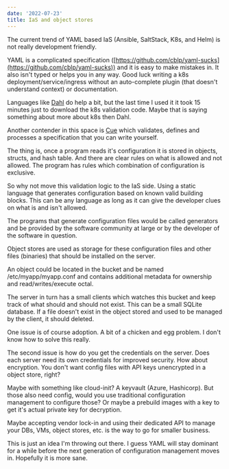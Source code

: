 ```yaml
---
date: '2022-07-23'
title: IaS and object stores
---
```


The current trend of YAML based IaS (Ansible, SaltStack, K8s, and Helm) is not really development friendly.

YAML is a complicated specification ([https://github.com/cblp/yaml-sucks](https://github.com/cblp/yaml-sucks)) and it is easy to make mistakes in. It also isn't typed or helps you in any way. Good luck writing a k8s deployment/service/ingress without an auto-complete plugin (that doesn't understand context) or documentation.

Languages like [Dahl](https://dhall-lang.org/) do help a bit, but the last time I used it it took 15 minutes just to download the k8s validation code. Maybe that is saying something about more about k8s then Dahl.

Another contender in this space is [Cue](https://cuelang.org/) which validates, defines and processes a specification that you can write yourself.

The thing is, once a program reads it's configuration it is stored in objects, structs, and hash table. And there are clear rules on what is allowed and not allowed. The program has rules which combination of configuration is exclusive.

So why not move this validation logic to the IaS side. Using a static language that generates configuration based on known valid building blocks. This can be any language as long as it can give the developer clues on what is and isn't allowed.

The programs that generate configuration files would be called generators and be provided by the software community at large or by the developer of the software in question.

Object stores are used as storage for these configuration files and other files (binaries) that should be installed on the server.

An object could be located in the <hostname> bucket and be named /etc/myapp/myapp.conf and contains additional metadata for ownership and read/writes/execute octal.

The server in turn has a small clients which watches this bucket and keep track of what should and should not exist. This can be a small SQLite database. If a file doesn't exist in the object stored and used to be managed by the client, it should deleted.

One issue is of course adoption. A bit of a chicken and egg problem. I don't know how to solve this really.

The second issue is how do you get the credentials on the server. Does each server need its own credentials for improved security. How about encryption. You don't want config files with API keys unencrypted in a object store, right?

Maybe with something like cloud-init? A keyvault (Azure, Hashicorp). But those also need config, would you use traditional configuration management to configure those? Or maybe a prebuild images with a key to get it's actual private key for decryption.

Maybe accepting vendor lock-in and using their dedicated API to manage your DBs, VMs, object stores, etc. is the way to go for smaller business.

This is just an idea I'm throwing out there. I guess YAML will stay dominant for a while before the next generation of configuration management moves in. Hopefully it is more sane.